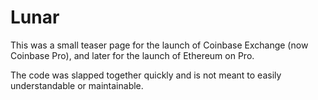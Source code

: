 # Lunar

This was a small teaser page for the launch of Coinbase Exchange (now Coinbase
Pro), and later for the launch of Ethereum on Pro.

The code was slapped together quickly and is not meant to easily understandable
or maintainable.
